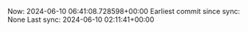 Now: 2024-06-10 06:41:08.728598+00:00 Earliest commit since sync: None Last sync: 2024-06-10 02:11:41+00:00
